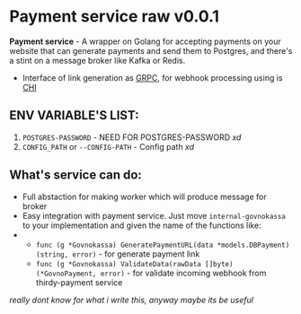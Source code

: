 # Payment service raw v0.0.1

**Payment service** - A wrapper on Golang for accepting payments on your website that can generate payments and send them to Postgres, and there's a stint on a message broker like Kafka or Redis.

- Interface of link generation as [GRPC](https://grpc.io/), for webhook processing using is [CHI](https://github.com/go-chi/chi)

## ENV VARIABLE'S LIST:
1. `POSTGRES-PASSWORD` - NEED FOR POSTGRES-PASSWORD *xd*
2. `CONFIG_PATH` or `--CONFIG-PATH` - Config path *xd*

## What's service can do:
- Full abstaction for making worker which will produce message for broker
- Easy integration with payment service. Just move `internal-govnokassa` to your implementation and given the name of the functions like:
- - `func (g *Govnokassa) GeneratePaymentURL(data *models.DBPayment) (string, error)` - for generate payment link
  - `func (g *Govnokassa) ValidateData(rawData []byte) (*GovnoPayment, error)` - for validate incoming webhook from thirdy-payment service

*really dont know for what i write this, anyway maybe its be useful*
